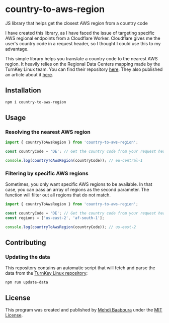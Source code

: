 # country-to-aws-region
JS library that helps get the closest AWS region from a country code

I have created this library, as I have faced the issue of targeting specific AWS regional endpoints from a Cloudflare Worker. Cloudflare gives me the user's country code in a request header, so I thought I could use this to my advantage.

This simple library helps you translate a country code to the nearest AWS region. It heavily relies on the Regional Data Centers mapping made by the TurnKey Linux team. You can find their repository [here](https://github.com/turnkeylinux/aws-datacenters). They also published an article about it [here](https://www.turnkeylinux.org/blog/geoip-amazon-regions).

## Installation

```sh
npm i country-to-aws-region
```

## Usage

### Resolving the nearest AWS region

```js
import { countryToAwsRegion } from 'country-to-aws-region';

const countryCode = 'DE'; // Get the country code from your request headers for example

console.log(countryToAwsRegion(countryCode)); // eu-central-1
```

### Filtering by specific AWS regions

Sometimes, you only want specific AWS regions to be available. In that case, you can pass an array of regions as the second parameter. The function will filter out all regions that do not match.

```js
import { countryToAwsRegion } from 'country-to-aws-region';

const countryCode = 'DE'; // Get the country code from your request headers for example
const regions = ['us-east-2', 'af-south-1'];

console.log(countryToAwsRegion(countryCode)); // us-east-2
```

## Contributing

### Updating the data

This repository contains an automatic script that will fetch and parse the data from the [TurnKey Linux repository](https://github.com/turnkeylinux/aws-datacenters):

```
npm run update-data
```

## License

This program was created and published by [Mehdi Baaboura](https://github.com/Zeryther) under the [MIT License](https://github.com/Zeryther/country-to-aws-region/blob/master/LICENSE).